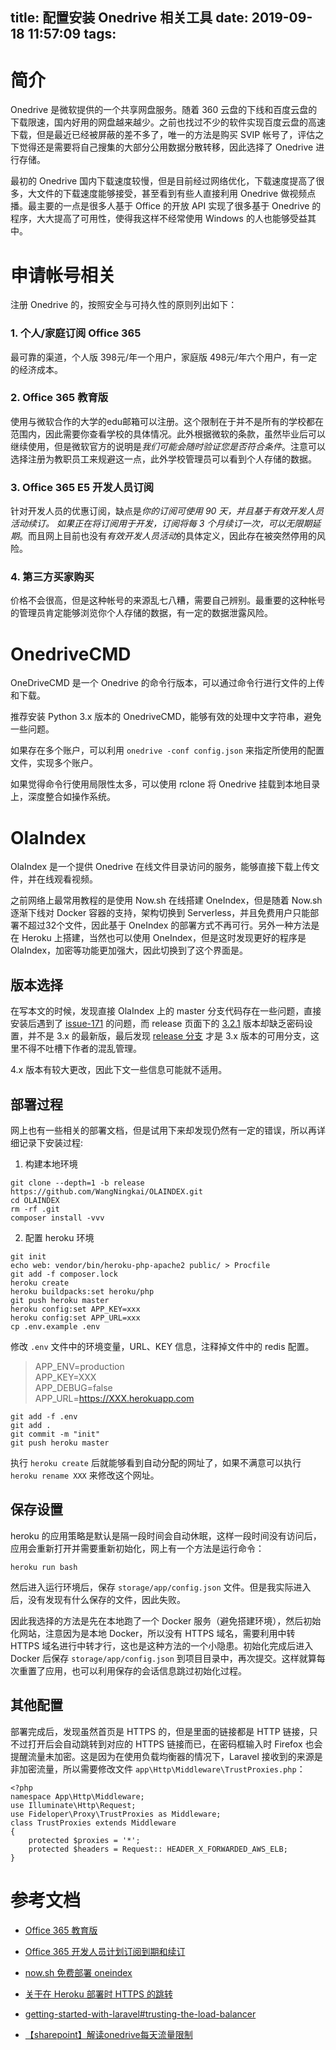 title: 配置安装 Onedrive 相关工具
date: 2019-09-18 11:57:09
tags:
---

# 简介

Onedrive 是微软提供的一个共享网盘服务。随着 360 云盘的下线和百度云盘的下载限速，国内好用的网盘越来越少。之前也找过不少的软件实现百度云盘的高速下载，但是最近已经被屏蔽的差不多了，唯一的方法是购买 SVIP 帐号了，评估之下觉得还是需要将自己搜集的大部分公用数据分散转移，因此选择了 Onedrive 进行存储。

最初的 Onedrive 国内下载速度较慢，但是目前经过网络优化，下载速度提高了很多，大文件的下载速度能够接受，甚至看到有些人直接利用 Onedrive 做视频点播。最主要的一点是很多人基于 Office 的开放 API 实现了很多基于 Onedrive 的程序，大大提高了可用性，使得我这样不经常使用 Windows 的人也能够受益其中。

# 申请帐号相关

注册 Onedrive 的，按照安全与可持久性的原则列出如下：

### 1. 个人/家庭订阅 Office 365

最可靠的渠道，个人版 398元/年一个用户，家庭版 498元/年六个用户，有一定的经济成本。

### 2. Office 365 教育版

使用与微软合作的大学的edu邮箱可以注册。这个限制在于并不是所有的学校都在范围内，因此需要你查看学校的具体情况。此外根据微软的条款，虽然毕业后可以继续使用，但是微软官方的说明是*我们可能会随时验证您是否符合条件*。注意可以选择注册为教职员工来规避这一点，此外学校管理员可以看到个人存储的数据。

### 3. Office 365 E5 开发人员订阅

针对开发人员的优惠订阅，缺点是*你的订阅可使用 90 天，并且基于有效开发人员活动续订。 如果正在将订阅用于开发，订阅将每 3 个月续订一次，可以无限期延期*。而且网上目前也没有*有效开发人员活动*的具体定义，因此存在被突然停用的风险。

### 4. 第三方买家购买

价格不会很高，但是这种帐号的来源乱七八糟，需要自己辨别。最重要的这种帐号的管理员肯定能够浏览你个人存储的数据，有一定的数据泄露风险。

# OnedriveCMD

OneDriveCMD 是一个 Onedrive 的命令行版本，可以通过命令行进行文件的上传和下载。

推荐安装 Python 3.x 版本的 OnedriveCMD，能够有效的处理中文字符串，避免一些问题。

如果存在多个账户，可以利用 `onedrive -conf config.json` 来指定所使用的配置文件，实现多个账户。

如果觉得命令行使用局限性太多，可以使用 rclone 将 Onedrive 挂载到本地目录上，深度整合如操作系统。

# OlaIndex

OlaIndex 是一个提供 Onedrive 在线文件目录访问的服务，能够直接下载上传文件，并在线观看视频。

之前网络上最常用教程的是使用 Now.sh 在线搭建 OneIndex，但是随着 Now.sh 逐渐下线对 Docker 容器的支持，架构切换到 Serverless，并且免费用户只能部署不超过32个文件，因此基于 OneIndex 的部署方式不再可行。另外一种方法是在 Heroku 上搭建，当然也可以使用 OneIndex，但是这时发现更好的程序是 OlaIndex，加密等功能更加强大，因此切换到了这个界面是。

## 版本选择

在写本文的时候，发现直接 OlaIndex 上的 master 分支代码存在一些问题，直接安装后遇到了 [issue-171](https://github.com/WangNingkai/OLAINDEX/issues/171) 的问题，而 release 页面下的 [3.2.1](https://github.com/WangNingkai/OLAINDEX/releases/tag/v3.2.1) 版本却缺乏密码设置，并不是 3.x 的最新版，最后发现 [release 分支](https://github.com/WangNingkai/OLAINDEX/tree/release) 才是 3.x 版本的可用分支，这里不得不吐槽下作者的混乱管理。

4.x 版本有较大更改，因此下文一些信息可能就不适用。

## 部署过程

网上也有一些相关的部署文档，但是试用下来却发现仍然有一定的错误，所以再详细记录下安装过程:

1. 构建本地环境

```
git clone --depth=1 -b release https://github.com/WangNingkai/OLAINDEX.git
cd OLAINDEX
rm -rf .git
composer install -vvv
```

2. 配置 heroku 环境

```
git init
echo web: vendor/bin/heroku-php-apache2 public/ > Procfile
git add -f composer.lock
heroku create
heroku buildpacks:set heroku/php
git push heroku master
heroku config:set APP_KEY=xxx
heroku config:set APP_URL=xxx
cp .env.example .env
```

修改 `.env` 文件中的环境变量，URL、KEY 信息，注释掉文件中的 redis 配置。

>APP_ENV=production  
>APP_KEY=XXX  
>APP_DEBUG=false  
>APP_URL=https://XXX.herokuapp.com

```
git add -f .env
git add .
git commit -m "init"
git push heroku master
```

执行 `heroku create` 后就能够看到自动分配的网址了，如果不满意可以执行 `heroku rename XXX` 来修改这个网址。

## 保存设置

heroku 的应用策略是默认是隔一段时间会自动休眠，这样一段时间没有访问后，应用会重新打开并需要重新初始化，网上有一个方法是运行命令：

`heroku run bash`

然后进入运行环境后，保存 `storage/app/config.json` 文件。但是我实际进入后，没有发现有什么保存的文件，因此失败。

因此我选择的方法是先在本地跑了一个 Docker 服务（避免搭建环境），然后初始化网站，注意因为是本地 Docker，所以没有 HTTPS 域名，需要利用中转 HTTPS 域名进行中转才行，这也是这种方法的一个小隐患。初始化完成后进入 Docker 后保存 `storage/app/config.json` 到项目目录中，再次提交。这样就算每次重置了应用，也可以利用保存的会话信息跳过初始化过程。

## 其他配置

部署完成后，发现虽然首页是 HTTPS 的，但是里面的链接都是 HTTP 链接，只不过打开后会自动跳转到对应的 HTTPS 链接而已，在密码框输入时 Firefox 也会提醒流量未加密。这是因为在使用负载均衡器的情况下，Laravel 接收到的来源是非加密流量，所以需要修改文件 `app\Http\Middleware\TrustProxies.php`：

```
<?php
namespace App\Http\Middleware;
use Illuminate\Http\Request;
use Fideloper\Proxy\TrustProxies as Middleware;
class TrustProxies extends Middleware
{
    protected $proxies = '*';
    protected $headers = Request:: HEADER_X_FORWARDED_AWS_ELB;
}
```

# 参考文档

* [Office 365 教育版](https://www.microsoft.com/zh-cn/education/products/office)

* [Office 365 开发人员计划订阅到期和续订](https://docs.microsoft.com/zh-cn/office/developer-program/subscription-expiration-and-renewal)

* [now.sh 免费部署 oneindex](https://www.ouyangsong.com/posts/43735/)

* [关于在 Heroku 部署时 HTTPS 的跳转](https://github.com/WangNingkai/OLAINDEX/issues/63)

* [getting-started-with-laravel#trusting-the-load-balancer](https://devcenter.heroku.com/articles/getting-started-with-laravel#trusting-the-load-balancer)

* [【sharepoint】解读onedrive每天流量限制](https://www.abbeyok.com/archives/266)